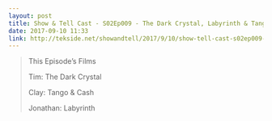```yaml
---
layout: post
title: Show & Tell Cast - S02Ep009 - The Dark Crystal, Labyrinth & Tango & Cash
date: 2017-09-10 11:33
link: http://tekside.net/showandtell/2017/9/10/show-tell-cast-s02ep009-the-dark-crystal-labyrinth-tango-cash
---
```


> This Episode’s Films
> 
> Tim: The Dark Crystal
> 
> Clay: Tango & Cash
> 
> Jonathan: Labyrinth

​